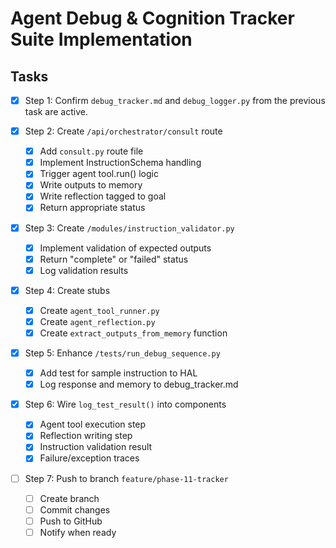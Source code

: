# Agent Debug & Cognition Tracker Suite Implementation

## Tasks

- [x] Step 1: Confirm `debug_tracker.md` and `debug_logger.py` from the previous task are active.

- [x] Step 2: Create `/api/orchestrator/consult` route

  - [x] Add `consult.py` route file
  - [x] Implement InstructionSchema handling
  - [x] Trigger agent tool.run() logic
  - [x] Write outputs to memory
  - [x] Write reflection tagged to goal
  - [x] Return appropriate status

- [x] Step 3: Create `/modules/instruction_validator.py`

  - [x] Implement validation of expected outputs
  - [x] Return "complete" or "failed" status
  - [x] Log validation results

- [x] Step 4: Create stubs

  - [x] Create `agent_tool_runner.py`
  - [x] Create `agent_reflection.py`
  - [x] Create `extract_outputs_from_memory` function

- [x] Step 5: Enhance `/tests/run_debug_sequence.py`

  - [x] Add test for sample instruction to HAL
  - [x] Log response and memory to debug_tracker.md

- [x] Step 6: Wire `log_test_result()` into components

  - [x] Agent tool execution step
  - [x] Reflection writing step
  - [x] Instruction validation result
  - [x] Failure/exception traces

- [ ] Step 7: Push to branch `feature/phase-11-tracker`
  - [ ] Create branch
  - [ ] Commit changes
  - [ ] Push to GitHub
  - [ ] Notify when ready
